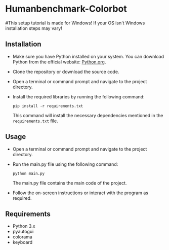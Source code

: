 # Humanbenchmark-Colorbot

#This setup tutorial is made for Windows! If your OS isn't Windows installation steps may vary!

## Installation

- Make sure you have Python installed on your system. You can download Python from the official website: [Python.org](https://www.python.org/).

- Clone the repository or download the source code.

- Open a terminal or command prompt and navigate to the project directory.

- Install the required libraries by running the following command:

    ```
    pip install -r requirements.txt
    ```

    This command will install the necessary dependencies mentioned in the `requirements.txt` file.

## Usage

- Open a terminal or command prompt and navigate to the project directory.

- Run the main.py file using the following command:

    ```
    python main.py
    ```

    The main.py file contains the main code of the project.

- Follow the on-screen instructions or interact with the program as required.

## Requirements

- Python 3.x
- pyautogui
- colorama
- keyboard
